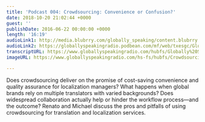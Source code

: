 ```yaml
---
title: 'Podcast 004: Crowdsourcing: Convenience or Confusion?'
date: 2018-10-20 21:02:44 +0000
guest: ''
publishDate: 2016-06-22 00:00:00 +0000
length: '16:19'
audioLink1: http://media.blubrry.com/globally_speaking/content.blubrry.com/globally_speaking/Globally_Speaking_Crowdsourcing.mp3
audioLink2: https://globallyspeakingradio.podbean.com/mf/web/txesgc/Globally_Speaking_004-Crowdsourcing.mp3
transcriptURL: https://www.globallyspeakingradio.com/hubfs/Globally%20Speaking%20Episode%20Transcripts/Globally_Speaking-Podcast_004_Transcript.docx
imageURL: https://www.globallyspeakingradio.com/hs-fs/hubfs/Crowdsourcing.jpg

---
```

Does crowdsourcing deliver on the promise of cost-saving convenience and quality assurance for localization managers? What happens when global brands rely on multiple translators with varied backgrounds? Does widespread collaboration actually help or hinder the workflow process—and the outcome? Renato and Michael discuss the pros and pitfalls of using crowdsourcing for translation and localization services.